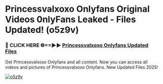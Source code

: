 # Princessvalxoxo Onlyfans Original Videos 0nlyFans Leaked - Files Updated! (o5z9v)

<h3>🔴 CLICK HERE 🌐==►► <a href="https://tinyurl.com/ehrbuxhb" rel="nofollow">Princessvalxoxo Onlyfans Updated Files</a></h3>

Get Princessvalxoxo Onlyfans and all content. Now you can access all videos and pictures of Princessvalxoxo Onlyfans. New Updated Files 2025!

[![o5z9v](https://i.imgur.com/lVYEuWS.gif)](https://tinyurl.com/ehrbuxhb)
